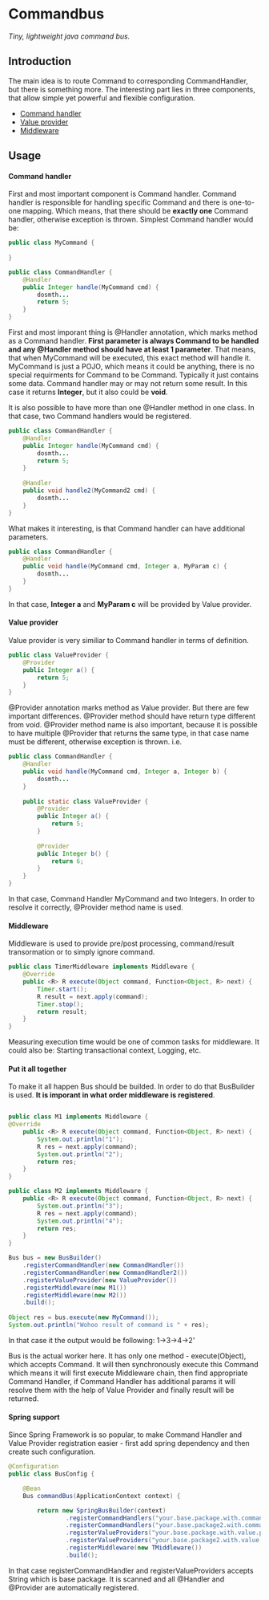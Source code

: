 # Commandbus
*Tiny, lightweight java command bus.*

## Introduction

The main idea is to route Command to corresponding CommandHandler, but there is something more. The interesting part lies in three components, that allow simple yet powerful and flexible configuration.

* [Command handler](#command-handler)
* [Value provider](#value-provider)
* [Middleware](#middleware)

## Usage

#### Command handler

First and most important component is Command handler. Command handler is responsible for handling specific Command and there is one-to-one mapping. Which means, that there should be **exactly one** Command handler, otherwise exception is thrown.
Simplest Command handler would be:

```java
public class MyCommand {
    
}

public class CommandHandler {
    @Handler
    public Integer handle(MyCommand cmd) {
        dosmth...
        return 5;
    }
}
```
First and most imporant thing is @Handler annotation, which marks method as a Command handler. **First parameter is always Command to be handled and any @Handler method should have at least 1 parameter**.
That means, that when MyCommand will be executed, this exact method will handle it.
MyCommand is just a POJO, which means it could be anything, there is no special requirments for Command to be Command. Typically it just contains some data.
Command handler may or may not return some result. In this case it returns **Integer**, but it also could be **void**.

It is also possible to have more than one @Handler method in one class. In that case, two Command handlers would be registered.
```java
public class CommandHandler {
    @Handler
    public Integer handle(MyCommand cmd) {
        dosmth...
        return 5;
    }
    
    @Handler
    public void handle2(MyCommand2 cmd) {
        dosmth...
    }
}
```
What makes it interesting, is that Command handler can have additional parameters.

```java
public class CommandHandler {
    @Handler
    public void handle(MyCommand cmd, Integer a, MyParam c) {
        dosmth...
    }
}
```
In that case, **Integer a** and **MyParam c** will be provided by Value provider.

#### Value provider

Value provider is very similiar to Command handler in terms of definition.

```java
public class ValueProvider {
    @Provider
    public Integer a() {
        return 5;
    }
}
```
@Provider annotation marks method as Value provider. But there are few important differences.
@Provider method should have return type different from void.
@Provider method name is also important, because it is possible to have multiple @Provider that returns the same type, in that case name must be different, otherwise exception is thrown. i.e.

```java
public class CommandHandler {
    @Handler
    public void handle(MyCommand cmd, Integer a, Integer b) {
        dosmth...
    }
    
    public static class ValueProvider {
        @Provider
        public Integer a() {
            return 5;
        }
        
        @Provider
        public Integer b() {
            return 6;
        }
    }
}
```
In that case, Command Handler MyCommand and two Integers. In order to resolve it correctly, @Provider method name is used.

#### Middleware

Middleware is used to provide pre/post processing, command/result transormation or to simply ignore command.

```java
public class TimerMiddleware implements Middleware {
    @Override
    public <R> R execute(Object command, Function<Object, R> next) {
        Timer.start();
        R result = next.apply(command);
        Timer.stop();
        return result;
    }
}
```
Measuring execution time would be one of common tasks for middleware. It could also be: Starting transactional context, Logging, etc.


#### Put it all together
To make it all happen Bus should be builded. In order to do that BusBuilder is used.
**It is imporant in what order middleware is registered**.

```java

public class M1 implements Middleware {
@Override
    public <R> R execute(Object command, Function<Object, R> next) {
        System.out.println("1");
        R res = next.apply(command);
        System.out.println("2");
        return res;
    }
}

public class M2 implements Middleware {
    public <R> R execute(Object command, Function<Object, R> next) {
        System.out.println("3");
        R res = next.apply(command);
        System.out.println("4");
        return res;
    }
}

Bus bus = new BusBuilder()
    .registerCommandHandler(new CommandHandler())
    .registerCommandHandler(new CommandHandler2())
    .registerValueProvider(new ValueProvider())
    .registerMiddleware(new M1())
    .registerMiddleware(new M2())
    .build();
    
Object res = bus.execute(new MyCommand());
System.out.println("Wohoo result of command is " + res);
```
In that case it the output would be following: 1->3->4->2'

Bus is the actual worker here. It has only one method - execute(Object), which accepts Command. It will then synchronously execute this Command which means it will first execute Middleware chain, then find appropriate Command Handler, if Command Handler has additional params it will resolve them with the help of Value Provider and finally result will be returned.

#### Spring support
Since Spring Framework is so popular, to make Command Handler and Value Provider registration easier - first add spring dependency and then create such configuration.

```java
@Configuration
public class BusConfig {

    @Bean
    Bus commandBus(ApplicationContext context) {

        return new SpringBusBuilder(context)
                .registerCommandHandlers("your.base.package.with.command.handlers")
                .registerCommandHandlers("your.base.package2.with.command.handlers")
                .registerValueProviders("your.base.package.with.value.providers")
                .registerValueProviders("your.base.package2.with.value.providers")
                .registerMiddleware(new TMiddleware())
                .build();
```

In that case registerCommandHandler and registerValueProviders accepts String which is base package. It is scanned and all @Handler and @Provider are automatically registered.

